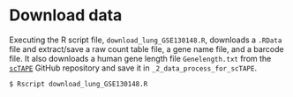 # Download data
Executing the R script file, `download_lung_GSE130148.R`, downloads a `.RData` file and extract/save a raw count table file, a gene name file, and a barcode file. It also downloads a human gene length file `Genelength.txt` from the [`scTAPE`](https://github.com/poseidonchan/TAPE/tree/main/data) GitHub repository and save it in `_2_data_process_for_scTAPE`.

```
$ Rscript download_lung_GSE130148.R
```
